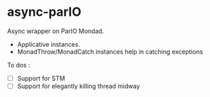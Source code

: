 # async-parIO

Async wrapper on ParIO Mondad.

* Applicative instances.
* MonadThrow/MonadCatch instances help in catching exceptions

To dos :

- [ ] Support for STM
- [ ] Support for elegantly killing thread midway
